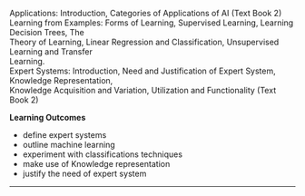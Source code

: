 Applications: Introduction, Categories of Applications of AI (Text Book 2)  
Learning from Examples: Forms of Learning, Supervised Learning, Learning Decision Trees, The  
Theory of Learning, Linear Regression and Classification, Unsupervised Learning and Transfer  
Learning.  
Expert Systems: Introduction, Need and Justification of Expert System, Knowledge Representation,  
Knowledge Acquisition and Variation, Utilization and Functionality (Text Book 2)  

__Learning Outcomes__
- define expert systems
- outline machine learning
- experiment with classifications techniques
- make use of Knowledge representation
- justify the need of expert system

---
